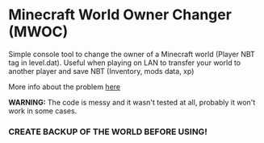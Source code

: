 # Minecraft World Owner Changer (MWOC)

Simple console tool to change the owner of a Minecraft world (Player NBT tag in level.dat).
Useful when playing on LAN to transfer your world to another player and save NBT (Inventory, mods data, xp)

More info about the problem [here](https://gaming.stackexchange.com/questions/197686/changing-minecraft-playerdata-when-transferring-a-saved-game-open-to-lan)

**WARNING:** The code is messy and it wasn't tested at all, probably it won't work in some cases.

 ### **CREATE BACKUP OF THE WORLD BEFORE USING!**
